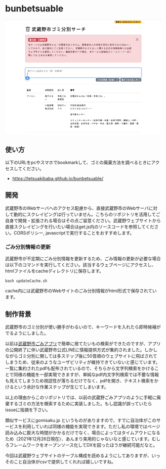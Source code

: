 # bunbetsuable

![teaser](teaser.gif)

## 使い方
以下のURLをpcやスマホでbookmarkして、ゴミの廃棄方法を調べるときにアクセスしてください。
  * https://tetsuakibaba.github.io/bunbetsuable/

## 開発
武蔵野市のWebサーバへのアクセス配慮から、直接武蔵野市のWebサーバに対して動的にスクレイピングは行っていません。こちらのリポジトリを活用してご自身で開発・拡張される場合はその点ご留意ください。武蔵野ウェブサイトから直接スクレイピングを行いたい場合はget.js内のソースコードを参照してください。CORSポリシー, javascriptで実行することをおすすめします。

### ごみ分別情報の更新
武蔵野市が不定期にごみ分別情報を更新するため、ごみ情報の更新が必要な場合は以下のコマンドを実行してください。該当するウェブページにアクセスし、htmlファイルをcacheディレクトリに保存します。
```
bash updateCache.sh
```
cache内には武蔵野市のWebサイトのごみ分別情報がhtml形式で保存されています。


## 制作背景
武蔵野市のゴミ分別が使い勝手がわるいので、キーワードを入れたら即時候補がでるようにしました。

以前は<a href="http://www.city.musashino.lg.jp/kurashi_guide/gomi_kankyou_eisei/gomi_dashikata/1004783.html" target="_blank">武蔵野市ごみアプリ</a>で簡単に捨てたいもの検索ができたのですが、アプリの公開終了に伴い武蔵野市公式LINEに情報提供方式が集約されました。しかしながらゴミ分別に関しては多ステップ後に50音順のウェブサイトに飛ばされてしまうため、従来のようなユーザビリティが維持できていないと感じています。一覧に集約されたpdfも配布されているので、そちらから文字列検索をかけることで同様の機能を一部実現できますが、単純なpdf内文字列検索では不要な情報も見えてしまうため視認性が落ちるだけでなく、pdfを開き、テキスト検索をかけるという余計な作業ステップが生じてしまいます。

以上の理由からこのリポジトリでは、以前の武蔵野ごみアプリのように手軽に廃棄するゴミの方法を検索するために実装しました。もし認識が誤っていたらissueに指摘を下さい。

類似サービスにgomisaku.jp というものがありますので、すでに自治体がこのサービスを利用していれば同様の機能を実現できます。ただし私の環境ではページ読み込みに膨大な時間がかかるだけでなく、場合によってはタイムアウトになるため（2021年12月26日現在）、あんまり実用的じゃないなと感じています。むしろフレームワークをオープンソース化してDXを図ったほうが継続可能だなと。

今回は武蔵野ウェブサイトのテーブル構成を読めるようにしてありますが、いっそのこと自治体がcsvで提供してくれれば嬉しいですね。